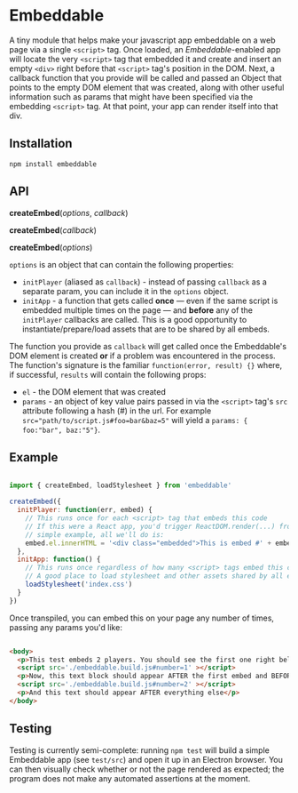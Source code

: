 # Embeddable

A tiny module that helps make your javascript app embeddable on a web page via a single `<script>` tag. Once loaded, an *Embeddable*-enabled app will locate the very `<script>` tag that embedded it and create and insert an empty `<div>` right before that `<script>` tag's position in the DOM. Next, a callback function that you provide will be called and passed an Object that points to the empty DOM element that was created, along with other useful information such as params that might have been specified via the embedding `<script>` tag. At that point, your app can render itself into that div.

## Installation

    npm install embeddable

## API

**createEmbed**(*options*, *callback*)

**createEmbed**(*callback*)

**createEmbed**(*options*)

`options` is an object that can contain the following properties:

- `initPlayer` (aliased as `callback`) - instead of passing `callback` as a separate param, you can include it in the `options` object.
- `initApp` - a function that gets called **once** — even if the same script is embedded multiple times on the page — and **before** any of the `initPlayer` callbacks are called. This is a good opportunity to instantiate/prepare/load assets that are to be shared by all embeds.

The function you provide as `callback` will get called once the Embeddable's DOM element is created **or** if a problem was encountered in the process. The function's signature is the familiar `function(error, result) {}` where, if successful, `results` will contain the following props:

- `el` - the DOM element that was created
- `params` - an object of key value pairs passed in via the `<script>` tag's `src` attribute following a hash (#) in the url. For example `src="path/to/script.js#foo=bar&baz=5"` will yield a `params: { foo:"bar", baz:"5"}`.


## Example

```js

import { createEmbed, loadStylesheet } from 'embeddable'

createEmbed({
  initPlayer: function(err, embed) {
    // This runs once for each <script> tag that embeds this code
    // If this were a React app, you'd trigger ReactDOM.render(...) from here. But in this
    // simple example, all we'll do is:
    embed.el.innerHTML = '<div class="embedded">This is embed #' + embed.params.number + '</div>'
  },
  initApp: function() {
    // This runs once regardless of how many <script> tags embed this code on the page.
    // A good place to load stylesheet and other assets shared by all embeddable
    loadStylesheet('index.css')
  }
})

```

Once transpiled, you can embed this on your page any number of times, passing any params you'd like:

```html

<body>
  <p>This test embeds 2 players. You should see the first one right below:</p>
  <script src='./embeddable.build.js#number=1' ></script>
  <p>Now, this text block should appear AFTER the first embed and BEFORE the next embed, which you should see right below:</p>
  <script src='./embeddable.build.js#number=2' ></script>
  <p>And this text should appear AFTER everything else</p>
</body>

```


## Testing

Testing is currently semi-complete: running `npm test` will build a simple Embeddable app (see `test/src`) and open it up in an Electron browser. You can then visually check whether or not the page rendered as expected; the program does not make any automated assertions at the moment.

